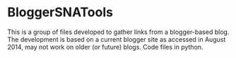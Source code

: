 BloggerSNATools
===============
This is a group of files developed to gather links from a blogger-based blog. The development is based on a current blogger site as accessed in August 2014, may not work on older (or future) blogs. Code files in python.

